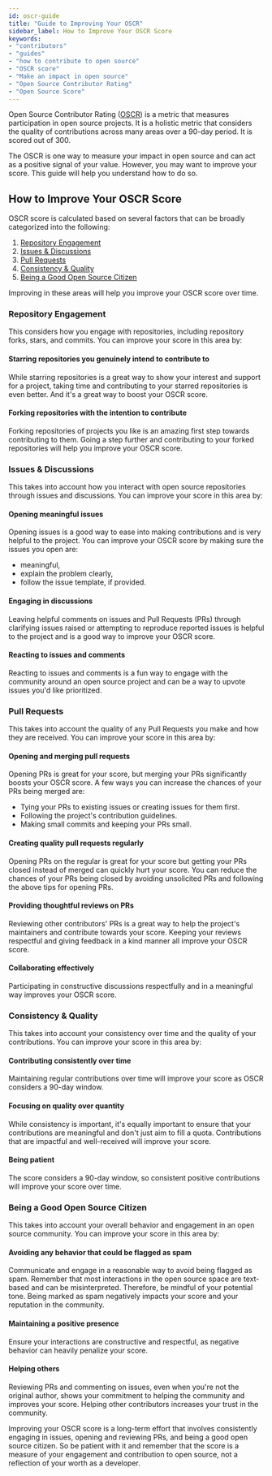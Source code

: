 ```yaml
---
id: oscr-guide
title: "Guide to Improving Your OSCR"
sidebar_label: How to Improve Your OSCR Score
keywords: 
- "contributors"
- "guides"
- "how to contribute to open source"
- "OSCR score"
- "Make an impact in open source"
- "Open Source Contributor Rating"
- "Open Source Score"
---
```


Open Source Contributor Rating ([OSCR](../../welcome/glossary.md#oscr)) is a metric that measures participation in open source projects. It is a holistic metric that considers the quality of contributions across many areas over a 90-day period. It is scored out of 300.

The OSCR is one way to measure your impact in open source and can act as a positive signal of your value. However, you may want to improve your score. This guide will help you understand how to do so.

## How to Improve Your OSCR Score

OSCR score is calculated based on several factors that can be broadly categorized into the following:

1. [Repository Engagement](#repository-engagement)
2. [Issues & Discussions](#issues--discussions)
3. [Pull Requests](#pull-requests)
4. [Consistency & Quality](#consistency--quality)
5. [Being a Good Open Source Citizen](#being-a-good-open-source-citizen)

Improving in these areas will help you improve your OSCR score over time.

### Repository Engagement

This considers how you engage with repositories, including repository forks, stars, and commits. You can improve your score in this area by:

#### Starring repositories you genuinely intend to contribute to

While starring repositories is a great way to show your interest and support for a project, taking time and contributing to your starred repositories is even better. And it's a great way to boost your OSCR score.

#### Forking repositories with the intention to contribute

Forking repositories of projects you like is an amazing first step towards contributing to them. Going a step further and contributing to your forked repositories will help you improve your OSCR score.

### Issues & Discussions

This takes into account how you interact with open source repositories through issues and discussions. You can improve your score in this area by:

#### Opening meaningful issues

Opening issues is a good way to ease into making contributions and is very helpful to the project. You can improve your OSCR score by making sure the issues you open are:

- meaningful,
- explain the problem clearly,
- follow the issue template, if provided.

#### Engaging in discussions

Leaving helpful comments on issues and Pull Requests (PRs) through clarifying issues raised or attempting to reproduce reported issues is helpful to the project and is a good way to improve your OSCR score.

#### Reacting to issues and comments

Reacting to issues and comments is a fun way to engage with the community around an open source project and can be a way to upvote issues you'd like prioritized.

### Pull Requests

This takes into account the quality of any Pull Requests you make and how they are received. You can improve your score in this area by:

#### Opening and merging pull requests

Opening PRs is great for your score, but merging your PRs significantly boosts your OSCR score. A few ways you can increase the chances of your PRs being merged are:

- Tying your PRs to existing issues or creating issues for them first.
- Following the project's contribution guidelines.
- Making small commits and keeping your PRs small.

#### Creating quality pull requests regularly

Opening PRs on the regular is great for your score but getting your PRs closed instead of merged can quickly hurt your score. You can reduce the chances of your PRs being closed by avoiding unsolicited PRs and following the above tips for opening PRs.

#### Providing thoughtful reviews on PRs

Reviewing other contributors' PRs is a great way to help the project's maintainers and contribute towards your score. Keeping your reviews respectful and giving feedback in a kind manner all improve your OSCR score.

#### Collaborating effectively

Participating in constructive discussions respectfully and in a meaningful way improves your OSCR score.

### Consistency & Quality

This takes into account your consistency over time and the quality of your contributions. You can improve your score in this area by:

#### Contributing consistently over time

Maintaining regular contributions over time will improve your score as OSCR considers a 90-day window.

#### Focusing on quality over quantity

While consistency is important, it's equally important to ensure that your contributions are meaningful and don't just aim to fill a quota. Contributions that are impactful and well-received will improve your score.

#### Being patient

The score considers a 90-day window, so consistent positive contributions will improve your score over time.

### Being a Good Open Source Citizen

This takes into account your overall behavior and engagement in an open source community. You can improve your score in this area by:

#### Avoiding any behavior that could be flagged as spam

Communicate and engage in a reasonable way to avoid being flagged as spam. Remember that most interactions in the open source space are text-based and can be misinterpreted. Therefore, be mindful of your potential tone. Being marked as spam negatively impacts your score and your reputation in the community.

#### Maintaining a positive presence

Ensure your interactions are constructive and respectful, as negative behavior can heavily penalize your score.

#### Helping others

Reviewing PRs and commenting on issues, even when you're not the original author, shows your commitment to helping the community and improves your score. Helping other contributors increases your trust in the community.

Improving your OSCR score is a long-term effort that involves consistently engaging in issues, opening and reviewing PRs, and being a good open source citizen. So be patient with it and remember that the score is a measure of your engagement and contribution to open source, not a reflection of your worth as a developer.
